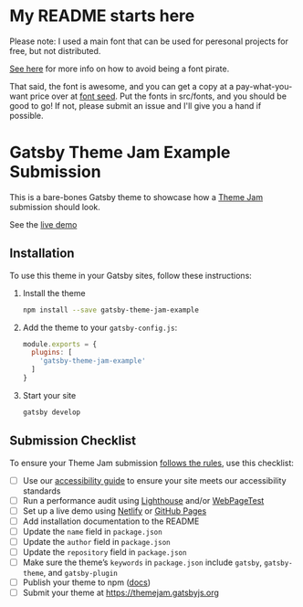 # My README starts here

Please note: I used a main font that can be used for peresonal projects for free, but not distributed. 

[See here][pirate] for more info on how to avoid being a font pirate. 

That said, the font is awesome, and you can get a copy at a pay-what-you-want price over at [font seed][fontseed]. Put the fonts in src/fonts, and you should be good to go! If not, please submit an issue and I'll give you a hand if possible. 

# Gatsby Theme Jam Example Submission

This is a bare-bones Gatsby theme to showcase how a [Theme Jam](https://themejam.gatsbyjs.org) submission should look.

See the [live demo](https://gatsby-theme-jam-example.netlify.com)

## Installation

To use this theme in your Gatsby sites, follow these instructions:

1.  Install the theme
    ```sh
    npm install --save gatsby-theme-jam-example
    ```

2.  Add the theme to your `gatsby-config.js`:
    ```js
    module.exports = {
      plugins: [
        'gatsby-theme-jam-example'
      ]
    }
    ```

3.  Start your site
    ```sh
    gatsby develop
    ```

## Submission Checklist

To ensure your Theme Jam submission [follows the rules](https://themejam.gatsbyjs.org/rules), use this checklist:

- [ ] Use our [accessibility guide][a11y] to ensure your site meets our accessibility standards
- [ ] Run a performance audit using [Lighthouse][] and/or [WebPageTest][]
- [ ] Set up a live demo using [Netlify][] or [GitHub Pages][]
- [ ] Add installation documentation to the README
- [ ] Update the `name` field in `package.json`
- [ ] Update the `author` field in `package.json`
- [ ] Update the `repository` field in `package.json`
- [ ] Make sure the theme’s `keywords` in `package.json` include `gatsby`, `gatsby-theme`, and `gatsby-plugin`
- [ ] Publish your theme to npm ([docs][npmpublish])
- [ ] Submit your theme at https://themejam.gatsbyjs.org

[a11y]: https://gatsbyjs.org/docs/making-your-site-accessible#how-to-improve-accessibility
[Lighthouse]: https://developers.google.com/web/tools/lighthouse/
[axe]: https://www.deque.com/axe/
[WebPageTest]: http://webpagetest.org/
[Netlify]: https://netlify.com
[GitHub Pages]: https://pages.github.com/
[npmpublish]: https://docs.npmjs.com/cli/publish

[fontseed]: https://www.fontseed.com/fonts/ddc-hardware
[pirate]: https://pixelambacht.nl/2017/github-font-piracy/
